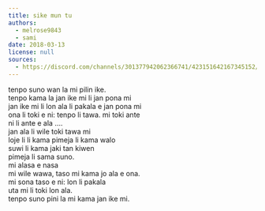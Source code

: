```yaml
---
title: sike mun tu
authors:
  - melrose9843
  - sami
date: 2018-03-13
license: null
sources:
  - https://discord.com/channels/301377942062366741/423151642167345152/423154399121244170
---
```


tenpo suno wan la mi pilin ike.  \
tenpo kama la jan ike mi li jan pona mi  \
jan ike mi li lon ala li pakala e jan pona mi  \
ona li toki e ni: tenpo li tawa. mi toki ante  \
ni li ante e ala ….  \
jan ala li wile toki tawa  mi  \
loje li li kama pimeja li kama walo  \
suwi li kama jaki tan kiwen  \
pimeja li sama suno.  \
mi alasa e nasa  \
mi wile wawa, taso mi kama jo ala e ona.  \
mi sona taso e ni: lon li pakala  \
uta mi li toki lon ala.  \
tenpo suno pini la mi kama jan ike mi.
